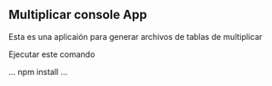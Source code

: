## Multiplicar console App

Esta es una aplicaión para generar archivos de tablas de multiplicar

Ejecutar este comando

...
npm install
...

